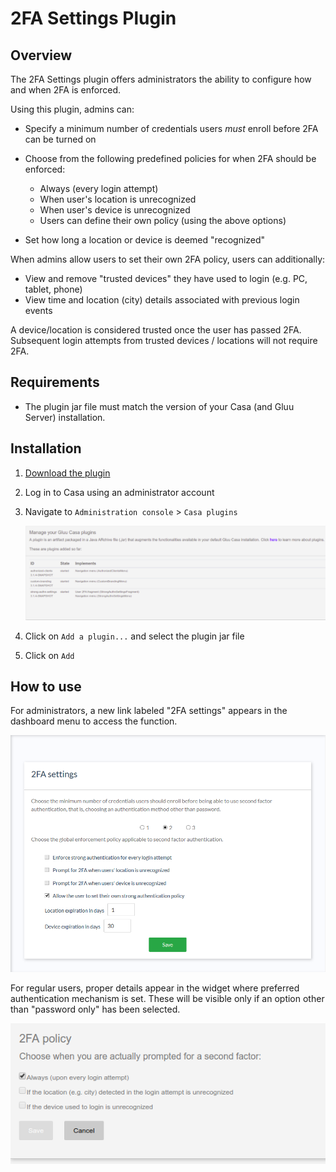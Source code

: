 # 2FA Settings Plugin

## Overview
The 2FA Settings plugin offers administrators the ability to configure how and when 2FA is enforced. 

Using this plugin, admins can:

- Specify a minimum number of credentials users *must* enroll before 2FA can be turned on

- Choose from the following predefined policies for when 2FA should be enforced:
 
    - Always (every login attempt)
    - When user's location is unrecognized
    - When user's device is unrecognized
    - Users can define their own policy (using the above options)
  
- Set how long a location or device is deemed "recognized"
    
When admins allow users to set their own 2FA policy, users can additionally:

- View and remove "trusted devices" they have used to login (e.g. PC, tablet, phone)
- View time and location (city) details associated with previous login events

A device/location is considered trusted once the user has passed 2FA. Subsequent login attempts from trusted devices / locations will not require 2FA.

## Requirements

- The plugin jar file must match the version of your Casa (and Gluu Server) installation.
    
## Installation

1. [Download the plugin](https://gluu.co/2fa-settings-plugin)

1. Log in to Casa using an administrator account

1. Navigate to `Administration console` > `Casa plugins`

    ![plugins page](../img/plugins/plugins314.png)

1. Click on `Add a plugin...` and select the plugin jar file

1. Click on `Add` 

## How to use

For administrators, a new link labeled "2FA settings" appears in the dashboard menu to access the function.

![2fa-settings](../img/admin-console/2FA-settings.png)

For regular users, proper details appear in the widget where preferred authentication mechanism is set. These will be visible only if an option other than "password only" has been selected.

![2fa-settings](../img/admin-console/2FA-user-settings.png)
